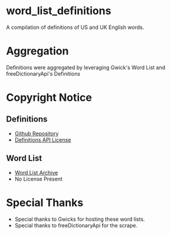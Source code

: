 # word_list_definitions
A compilation of definitions of US and UK English words.

# Aggregation 
Definitions were aggregated by leveraging Gwick's Word List and freeDictionaryApi's Definitions

# Copyright Notice
## Definitions
- [Github Repository](https://github.com/meetDeveloper/freeDictionaryAPI)
- [Definitions API License](https://github.com/meetDeveloper/freeDictionaryAPI/blob/master/LICENSE)

## Word List
- [Word List Archive](http://www.gwicks.net/justwords.htm)
- No License Present

# Special Thanks
- Special thanks to Gwicks for hosting these word lists.
- Special thanks to freeDictionaryApi for the scrape.
